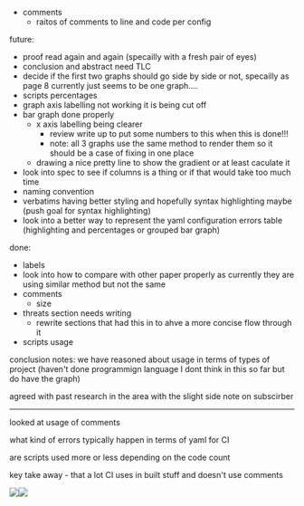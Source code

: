 - comments 
  - raitos of comments to line and code per config

future:
- proof read again and again (specailly with a fresh pair of eyes)
- conclusion and abstract need TLC
- decide if the first two graphs should go side by side or not, specailly as page 8 currently just seems to be one graph....
- scripts percentages
- graph axis labelling not working it is being cut off
- bar graph done properly
  - x axis labelling being clearer
    - review write up to put some numbers to this when this is done!!!
    - note: all 3 graphs use the same method to render them so it should be a case of fixing in one place
  - drawing a nice pretty line to show the gradient or at least caculate it
- look into spec to see if columns is a thing or if that would take too much time
- naming convention
- verbatims having better styling and hopefully syntax highlighting maybe (push goal for syntax highlighting)
- look into a better way to represent the yaml configuration errors table (highlighting and percentages or grouped bar graph)


done:
- labels
- look into how to compare with other paper properly as currently they are using similar method but not the same
- comments 
  - size 
- threats section needs writing
    - rewrite sections that had this in to ahve a more concise flow through it
- scripts usage


conclusion notes:
  we have reasoned about usage in terms of types of project (haven't done programmign language I dont think in this so far but do have the graph)



  agreed with past research in the area
    with the slight side note on subscirber
  
  ---------
  looked at usage of comments

  what kind of errors typically happen in terms of yaml for CI

  are scripts used more or less depending on the code count

  key take away - that a lot CI uses in built stuff and doesn't use comments

![](2020-03-18-09-11-43.png)![](2020-03-18-09-12-16.png)